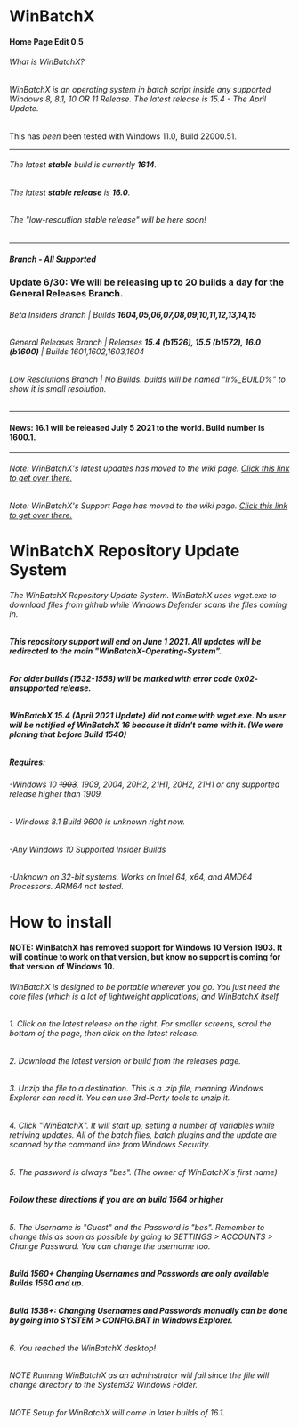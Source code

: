 # WinBatchX
#### Home Page Edit 0.5
###### What is WinBatchX? 

###### WinBatchX is an operating system in batch script inside any supported Windows 8, 8.1, 10 OR 11 Release. The latest release is 15.4 - The April Update. 
 This has *been* been tested with Windows 11.0, Build 22000.51.
***

###### The latest **stable** build is currently **1614**.

###### The latest **stable release** is **16.0**.

###### The "low-resoutlion stable release" will be here soon!

***

##### Branch - All Supported 
### Update 6/30: We will be releasing up to 20 builds a day for the General Releases Branch.
###### Beta Insiders Branch | Builds **1604,05,06,07,08,09,10,11,12,13,14,15**
###### General Releases Branch | Releases **15.4 (b1526), 15.5 (b1572), 16.0 (b1600)** | Builds 1601,1602,1603,1604
###### Low Resolutions Branch | No Builds. builds will be named "lr%_BUILD%" to show it is small resolution.

***

#### News: 16.1 will be released July 5 2021 to the world. Build number is 1600.1.
***

###### Note: WinBatchX's latest updates has moved to the wiki page. [Click this link to get over there.](https://github.com/bes-ptah/WinBatchX/wiki)

###### Note: WinBatchX's Support Page has moved to the wiki page. [Click this link to get over there.](https://github.com/bes-ptah/WinBatchX/wiki/Support-Page)



# WinBatchX Repository Update System
###### The WinBatchX Repository Update System. WinBatchX uses wget.exe to download files from github while Windows Defender scans the files coming in.

###### **This repository support will end on June 1 2021. All updates will be redirected to the main "WinBatchX-Operating-System".**

###### **For older builds (1532-1558) will be marked with error code 0x02- unsupported release.**

###### **WinBatchX 15.4 (April 2021 Update) did not come with wget.exe. No user will be notified of WinBatchX 16 because it didn't come with it. (We were planing that before Build 1540)**


##### Requires: 

###### -Windows 10 ~~1903~~, 1909, 2004, 20H2, 21H1, 20H2, 21H1 or any supported release higher than 1909.

###### - Windows 8.1 Build 9600 is unknown right now.

###### -Any Windows 10 Supported Insider Builds   

###### -Unknown on 32-bit systems. Works on Intel 64, x64, and AMD64 Processors. ARM64 not tested.
 




# How to install

#### **NOTE: WinBatchX has removed support for Windows 10 Version 1903. It will continue to work on that version, but know no support is coming for that version of Windows 10.**

###### WinBatchX is designed to be portable wherever you go. You just need the core files (which is a lot of lightweight applications) and WinBatchX itself.
###### 1. Click on the latest release on the right. For smaller screens, scroll the bottom of the page, then click on the latest release.
###### 2. Download the latest version or build from the releases page.
###### 3. Unzip the file to a destination. This is a .zip file, meaning Windows Explorer can read it. You can use 3rd-Party tools to unzip it.
###### 4. Click "WinBatchX". It will start up, setting a number of variables while retriving updates. All of the batch files, batch plugins and the update are scanned by the command line from Windows Security. 
###### 5. The password is always "bes". (The owner of WinBatchX's first name)

###### **Follow these directions if you are on build 1564 or higher**
###### 5. The Username is "Guest" and the Password is "bes". Remember to change this as soon as possible by going to SETTINGS > ACCOUNTS > Change Password. You can change the username too.

###### **Build 1560+ Changing Usernames and Passwords are only available Builds 1560 and up.**

###### **Build 1538+: Changing Usernames and Passwords manually can be done by going into SYSTEM > CONFIG.BAT in Windows Explorer.**

###### 6. You reached the WinBatchX desktop!

###### NOTE Running WinBatchX as an adminstrator will fail since the file will change directory to the System32 Windows Folder.
###### NOTE Setup for WinBatchX will come in later builds of 16.1.

